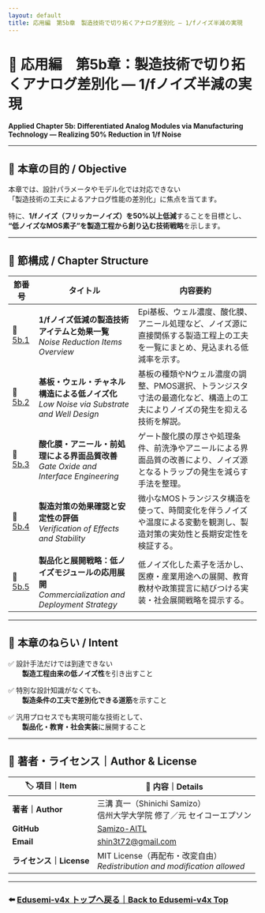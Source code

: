 ```yaml
---
layout: default
title: 応用編　第5b章　製造技術で切り拓くアナログ差別化 — 1/fノイズ半減の実現
---
```


# 🌟 応用編　第5b章：製造技術で切り拓くアナログ差別化 — 1/fノイズ半減の実現  
**Applied Chapter 5b: Differentiated Analog Modules via Manufacturing Technology — Realizing 50% Reduction in 1/f Noise**

---

## 🎯 本章の目的 / Objective

本章では、設計パラメータやモデル化では対応できない  
「製造技術の工夫によるアナログ性能の差別化」に焦点を当てます。  

特に、**1/fノイズ（フリッカーノイズ）を50%以上低減**することを目標とし、  
**“低ノイズなMOS素子”を製造工程から創り込む技術戦略**を示します。

---

## 🧭 節構成 / Chapter Structure

| 節番号 | タイトル | 内容要約 |
|--------|----------|----------|
| 🔹 [5b.1](5b_1_noise_reduction_items_full.md) | **1/fノイズ低減の製造技術アイテムと効果一覧**<br>*Noise Reduction Items Overview* | Epi基板、ウェル濃度、酸化膜、アニール処理など、ノイズ源に直接関係する製造工程上の工夫を一覧にまとめ、見込まれる低減率を示す。 |
| 🔹 [5b.2](5b_2_structure_and_well_engineering.md) | **基板・ウェル・チャネル構造による低ノイズ化**<br>*Low Noise via Substrate and Well Design* | 基板の種類やNウェル濃度の調整、PMOS選択、トランジスタ寸法の最適化など、構造上の工夫によりノイズの発生を抑える技術を解説。 |
| 🔹 [5b.3](5b_3_oxide_interface_control.md) | **酸化膜・アニール・前処理による界面品質改善**<br>*Gate Oxide and Interface Engineering* | ゲート酸化膜の厚さや処理条件、前洗浄やアニールによる界面品質の改善により、ノイズ源となるトラップの発生を減らす手法を整理。 |
| 🔹 [5b.4](5b_4_effect_verification.md) | **製造対策の効果確認と安定性の評価**<br>*Verification of Effects and Stability* | 微小なMOSトランジスタ構造を使って、時間変化を伴うノイズや温度による変動を観測し、製造対策の実効性と長期安定性を検証する。 |
| 🔹 [5b.5](5b_5_application_and_business.md) | **製品化と展開戦略：低ノイズモジュールの応用展開**<br>*Commercialization and Deployment Strategy* | 低ノイズ化した素子を活かし、医療・産業用途への展開、教育教材や政策提言に結びつける実装・社会展開戦略を提示する。 |

---

## 🔁 本章のねらい / Intent

✅ 設計手法だけでは到達できない  
  **製造工程由来の低ノイズ性**を引き出すこと  

✅ 特別な設計知識がなくても、  
  **製造条件の工夫で差別化できる道筋**を示すこと  

✅ 汎用プロセスでも実現可能な技術として、  
  **製品化・教育・社会実装**に展開すること  

---

## 👤 著者・ライセンス｜Author & License

| 🏷️ 項目｜Item | 📝 内容｜Details |
|----------------|----------------------------------------------|
| **著者｜Author** | 三溝 真一（Shinichi Samizo）<br>信州大学大学院 修了／元 セイコーエプソン |
| **GitHub** | [Samizo-AITL](https://github.com/Samizo-AITL) |
| **Email** | [shin3t72@gmail.com](mailto:shin3t72@gmail.com) |
| **ライセンス｜License** | MIT License（再配布・改変自由）<br>*Redistribution and modification allowed* |

---

### ⬅️ [Edusemi-v4x トップへ戻る｜Back to Edusemi-v4x Top](../README.md)
